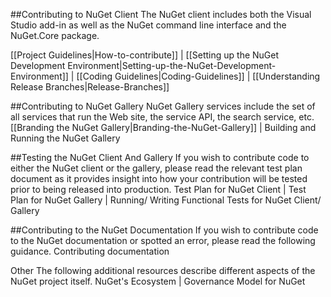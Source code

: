 ##Contributing to NuGet Client
The NuGet client includes both the Visual Studio add-in as well as the NuGet command line interface and the NuGet.Core package.

[[Project Guidelines|How-to-contribute]]  |  [[Setting up the NuGet Development Environment|Setting-up-the-NuGet-Development-Environment]]  |  [[Coding Guidelines|Coding-Guidelines]]  |  [[Understanding Release Branches|Release-Branches]]

##Contributing to NuGet Gallery
NuGet Gallery services include the set of all services that run the Web site, the service API, the search service, etc.
[[Branding the NuGet Gallery|Branding-the-NuGet-Gallery]]  |  Building and Running the NuGet Gallery

##Testing the NuGet Client And Gallery
If you wish to contribute code to either the NuGet client or the gallery, please read the relevant test plan document as it provides insight into how your contribution will be tested prior to being released into production.
Test Plan for NuGet Client  |  Test Plan for NuGet Gallery  |  Running/ Writing Functional Tests for NuGet Client/ Gallery

##Contributing to the NuGet Documentation
If you wish to contribute code to the NuGet documentation or spotted an error, please read the following guidance.
Contributing documentation

Other
The following additional resources describe different aspects of the NuGet project itself.
NuGet's Ecosystem  |  Governance Model for NuGet